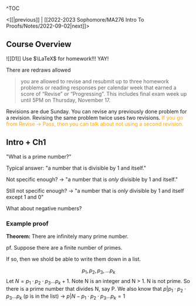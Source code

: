 ```toc

```

^TOC

<[[|previous]] | [[2022-2023 Sophomore/MA276 Intro To Proofs/Notes/2022-09-02|next]]>

## Course Overview
![[D1]]
Use $\LaTeX$ for homework!!! YAY!

There are redraws allowed

>you are allowed to revise and resubmit up to three homework problems or reading responses per calendar week that earned a score of “Revise” or “Progressing”. This includes final exam week up until 5PM on Thursday, November 17. 

Revisions are due Sunday.
You can revise any previously done problem for a revision.
Revising the same problem twice uses two revisions.
<span style='color: orange;'>If you go from Revise -> Pass, then you can talk about not using a second revision.</span>

## Intro + Ch1
"What is a prime number?"

Typical answer: "a number that is divisible by 1 and itself."

Not specific enough? -> "a number that is *only* divisible by 1 and itself."

Still not specific enough? -> "a number that is *only* divisible by 1 and itself except 1 and 0"

What about negative numbers?

### Example proof
**Theorem:** There are infinitely many prime number.

pf. Suppose there are a finite number of primes.

If so, then we shold be able to write them down in a list.

$$p_1,p_2,p_3,...p_k$$
Let $N=p_1 \cdot p_2 \cdot p_3 ... p_k + 1$. Note N is an integer and N > 1. N is not prime. So there is a prime number that divides N, say P. We also know that $p|p_1 \cdot p_2 \cdot p_3 ... p_k$ (p is in the list) ->  $p|N-p_1 \cdot p_2 \cdot p_3 ... p_k = 1$ 





